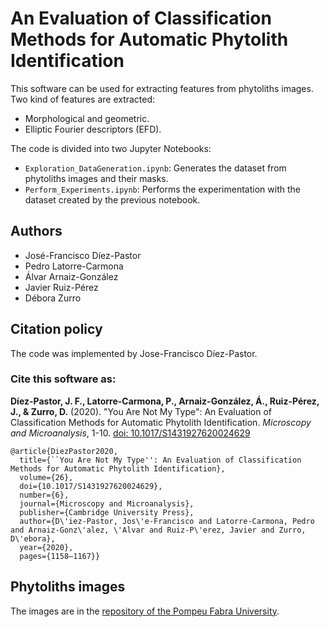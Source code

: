# An Evaluation of Classification Methods for Automatic Phytolith Identification
This software can be used for extracting features from phytoliths images. Two kind of features are extracted:

- Morphological and geometric.
- Elliptic Fourier descriptors (EFD).


The code is divided into two Jupyter Notebooks:

- ```Exploration_DataGeneration.ipynb```: Generates the dataset from phytoliths images and their masks.
- ```Perform_Experiments.ipynb```: Performs the experimentation with the dataset created by the previous notebook.


## Authors
- José-Francisco Díez-Pastor
- Pedro Latorre-Carmona
- Álvar Arnaiz-González
- Javier Ruiz-Pérez
- Débora Zurro


## Citation policy
The code was implemented by Jose-Francisco Díez-Pastor.

### Cite this software as:
**Díez-Pastor, J. F., Latorre-Carmona, P., Arnaiz-González, Á., Ruiz-Pérez, J., & Zurro, D.** (2020). "You Are Not My Type": An Evaluation of Classification Methods for Automatic Phytolith Identification. _Microscopy and Microanalysis_, 1-10. [doi: 10.1017/S1431927620024629](https://doi.org/10.1017/S1431927620024629)

```
@article{DiezPastor2020,
  title={``You Are Not My Type'': An Evaluation of Classification Methods for Automatic Phytolith Identification}, 
  volume={26}, 
  doi={10.1017/S1431927620024629}, 
  number={6}, 
  journal={Microscopy and Microanalysis}, 
  publisher={Cambridge University Press}, 
  author={D\'iez-Pastor, Jos\'e-Francisco and Latorre-Carmona, Pedro and Arnaiz-Gonz\'alez, \'Alvar and Ruiz-P\'erez, Javier and Zurro, D\'ebora}, 
  year={2020}, 
  pages={1158–1167}}
```


## Phytoliths images
The images are in the [repository of the Pompeu Fabra University](https://repositori.upf.edu/handle/10230/44939).

